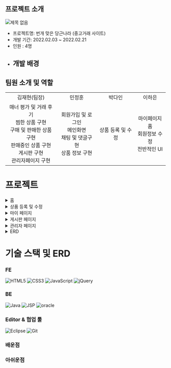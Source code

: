 
## 프로젝트 소개
![제목 없음](https://user-images.githubusercontent.com/94098940/200818725-723f3694-05bf-4102-998a-3f2f09faf8a1.png)


* 프로젝트명: 번개 맞은 당근나라 (중고거래 사이트)
* 개발 기간: 2022.02.03 ~ 2022.02.21
* 인원 : 4명
* 개발 배경
  -
  
## **팀원 소개 및 역할**
<table>
    <tr>
      <td align="center">
        김재현(팀장)
      </td>
      <td align="center">
        민정훈
      </td>
      <td align="center">
        박다인
      </td>
      <td align="center">
        이하은
      </td>
    </tr>
    <tr>
      <td align="center">
      매너 평가 및 거래 후기<br>
      찜한 상품 구현<br>
      구매 및 판매한 상품 구현<br>
      판매중인 상품 구현<br>
      게시판 구현<br>
      관리자페이지 구현<br>
      </td>
      <td align="center">
      회원가입 및 로그인 <br>
      메인화면 <br>
      채팅 및 댓글구현<br>
      상품 정보 구현<br>      
      </td>
      <td align="center">
      상품 등록 및 수정<br>
      </td>
      <td align="center">
       마이페이지 홈<br> 
       회원정보 수정<br>
       전반적인 UI<br>
      </td>
    </tr>
  </table>    

# 프로젝트  
<details>
    <summary>홈</summary>
    <image src = https://user-images.githubusercontent.com/94098940/200822219-18968820-4144-4550-ad37-9bb4aa1163e3.png width ="1750">
    <image src =https://user-images.githubusercontent.com/94098940/200823075-21ed6c2e-55dd-4a1c-9981-d45270da67c7.png width ="1750">

</details>
<details>
    <summary>상품 등록 및 수정</summary>
    <image src=https://user-images.githubusercontent.com/94098940/200468321-f466d8d3-655b-4a5c-93f4-268b0ffac9d1.png>
    
</details>
<details>
    <summary>마이 페이지</summary>
    <image src=https://user-images.githubusercontent.com/94098940/200469895-9d297533-1085-4d5e-88f0-b820dbe443b6.png>
    
</details>
<details>
    <summary>게시판 페이지</summary>
   
</details>
<details>
    <summary>관리자 페이지</summary>
    <image src=https://user-images.githubusercontent.com/94098940/200471581-4cbbc581-3ecc-45ce-9e43-190e49ed3eb8.png>
    
</details>
<details>
    <summary>ERD</summary>
    <image src=https://user-images.githubusercontent.com/94098940/200818924-73a9f219-5797-4639-bd5c-21f0492ae728.png>
    
</details>  
      
# 기술 스택 및 ERD
### FE
![HTML5](https://img.shields.io/badge/html5-%23E34F26.svg?style=for-the-badge&logo=html5&logoColor=white) ![CSS3](https://img.shields.io/badge/css3-%231572B6.svg?style=for-the-badge&logo=css3&logoColor=white) ![JavaScript](https://img.shields.io/badge/javascript-%23323330.svg?style=for-the-badge&logo=javascript&logoColor=%23F7DF1E)
![jQuery](https://img.shields.io/badge/jQuery-0769AD.svg?style=for-the-badge&logo=jQuery&logoColor=%23F7DF1E)

### BE
![Java](https://img.shields.io/badge/java-%23ED8B00.svg?style=for-the-badge&logo=java&logoColor=white) ![JSP](https://img.shields.io/badge/JSP-%23ED8B00.svg?style=for-the-badge&logo=jsp&logoColor=white) <img alt="oracle" src="https://img.shields.io/badge/oracle-F80000.svg?&style=for-the-badge&?cololr=red&logoColor=white"/>

### Editor & 협업 툴
![Eclipse](https://img.shields.io/badge/Eclipse-2C2255.svg?style=for-the-badge&logo=Eclipse&logoColor=white) ![Git](https://img.shields.io/badge/git-%23F05033.svg?style=for-the-badge&logo=git&logoColor=white)

### 배운점
      
      
### 아쉬운점
      

    

 


